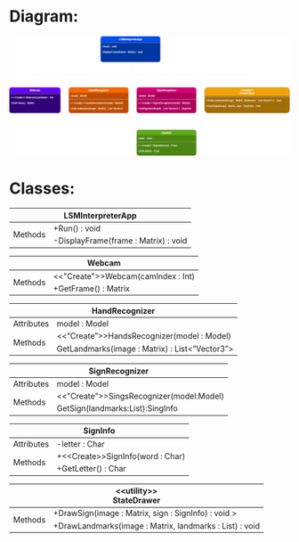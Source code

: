 # Diagram:

![](ClassDiagram.png)

# Classes:

<table>
<thead>
  <tr>
    <th colspan="2">LSMInterpreterApp</th>
  </tr>
</thead>
<tbody>
  <tr>
    <td rowspan="2">Methods</td>
    <td>+Run() : void</td>
  </tr>
  <tr>
    <td>-DisplayFrame(frame : Matrix) : void</td>
  </tr>
</tbody>
</table>

<table>
<thead>
  <tr>
    <th colspan="2">Webcam</th>
  </tr>
</thead>
<tbody>
  <tr>
    <td rowspan="2">Methods</td>
    <td><<"Create">>Webcam(camIndex : Int)</td>
  </tr>
  <tr>
    <td>+GetFrame() : Matrix</td>
  </tr>
</tbody>
</table>

<table>
<thead>
  <tr>
    <th colspan="2">HandRecognizer</th>
  </tr>
</thead>
<tbody>
  <tr>
    <td rowspan="1">Attributes</td>
    <td>model : Model </td>
  </tr>
  <tr>
    <td rowspan="2">Methods</td>
    <td> <<“Create”>>HandsRecognizer(model : Model)</td>
  </tr>
  <tr>
    <td>GetLandmarks(image : Matrix) : List<“Vector3”> </td>
  </tr>
</tbody>
</table>

<table>
<thead>
  <tr>
    <th colspan="2">SignRecognizer</th>
  </tr>
</thead>
<tbody>
  <tr>
    <td rowspan="2">Attributes</td>
    <td>model : Model</td>
  </tr>
  <tr>
  </tr>
  <tr>
    <td rowspan="2">Methods</td>
    <td><<"Create">>SingsRecognizer(model:Model)</td>
  </tr>
  <tr>
    <td>GetSign(landmarks:List<Vector3>):SingInfo</td>
  </tr>
</tbody>
</table>

<table>
<thead>
  <tr>
    <th colspan="2">SignInfo</th>
  </tr>
</thead>
<tbody>
  <tr>
    <td rowspan="2">Attributes</td>
    <td>-letter : Char
</td>
  </tr>
  <tr>
  </tr>
  <tr>
    <td rowspan="2">Methods</td>
    <td>+&lt;&lt;Create&gt;&gt;SignInfo(word : Char)</td>
  </tr>
  <tr>
    <td>+GetLetter() : Char</td>
  </tr>
</tbody>
</table>

<table>
<thead>
  <tr>
    <th colspan="2">&lt;&lt;utility&gt;&gt;<br>StateDrawer</th>
  </tr>
</thead>
<tbody>

  <tr>
    <td rowspan="2">Methods</td>
    <td>+DrawSign(image : Matrix, sign : SignInfo) : void 
      >
    </td>
      </tr>
  <tr>
    <td>+DrawLandmarks(image : Matrix, landmarks : List<Vector3>) : void
  </tr>
    
  </tr>

</tbody>
</table>
